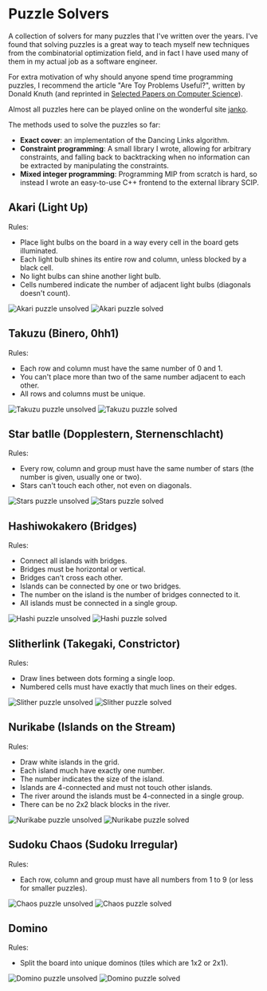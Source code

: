 # Puzzle Solvers

A collection of solvers for many puzzles that I've written over the years. I've found that solving puzzles is a great way to teach myself new techniques from the combinatorial optimization field, and in fact I have used many of them in my actual job as a software engineer.

For extra motivation of why should anyone spend time programming puzzles, I recommend the article "Are Toy Problems Useful?", written by Donald Knuth (and reprinted in [Selected Papers on Computer Science](https://www.amazon.com/Selected-Papers-Computer-Science-Lecture/dp/1881526917)).

Almost all puzzles here can be played online on the wonderful site [janko](https://www.janko.at/Raetsel/index.htm).

The methods used to solve the puzzles so far:
* **Exact cover**: an implementation of the Dancing Links algorithm.
* **Constraint programming**: A small library I wrote, allowing for arbitrary constraints, and falling back to backtracking when no information can be extracted by manipulating the constraints.
* **Mixed integer programming**: Programming MIP from scratch is hard, so instead I wrote an easy-to-use C++ frontend to the external library SCIP.

## Akari (Light Up)

Rules:
* Place light bulbs on the board in a way every cell in the board gets illuminated.
* Each light bulb shines its entire row and column, unless blocked by a black cell.
* No light bulbs can shine another light bulb.
* Cells numbered indicate the number of adjacent light bulbs (diagonals doesn't count).

![Akari puzzle unsolved](images/akari.unsolved.png) ![Akari puzzle solved](images/akari.solved.png)

## Takuzu (Binero, 0hh1)

Rules:
* Each row and column must have the same number of 0 and 1.
* You can't place more than two of the same number adjacent to each other.
* All rows and columns must be unique.

![Takuzu puzzle unsolved](images/takuzu.unsolved.png) ![Takuzu puzzle solved](images/takuzu.solved.png)

## Star batlle (Dopplestern, Sternenschlacht)

Rules:
* Every row, column and group must have the same number of stars (the number is given, usually one or two).
* Stars can't touch each other, not even on diagonals.

![Stars puzzle unsolved](images/stars.unsolved.gif) ![Stars puzzle solved](images/stars.solved.gif)

## Hashiwokakero (Bridges)

Rules:
* Connect all islands with bridges.
* Bridges must be horizontal or vertical.
* Bridges can't cross each other.
* Islands can be connected by one or two bridges.
* The number on the island is the number of bridges connected to it.
* All islands must be connected in a single group.

![Hashi puzzle unsolved](images/hashi.unsolved.png) ![Hashi puzzle solved](images/hashi.solved.png)

## Slitherlink (Takegaki, Constrictor)

Rules:
* Draw lines between dots forming a single loop.
* Numbered cells must have exactly that much lines on their edges.

![Slither puzzle unsolved](images/slither.unsolved.gif) ![Slither puzzle solved](images/slither.solved.gif)

## Nurikabe (Islands on the Stream)

Rules:
* Draw white islands in the grid.
* Each island much have exactly one number.
* The number indicates the size of the island.
* Islands are 4-connected and must not touch other islands.
* The river around the islands must be 4-connected in a single group.
* There can be no 2x2 black blocks in the river.

![Nurikabe puzzle unsolved](images/nurikabe.unsolved.gif) ![Nurikabe puzzle solved](images/nurikabe.solved.gif)

## Sudoku Chaos (Sudoku Irregular)

Rules:
* Each row, column and group must have all numbers from 1 to 9 (or less for smaller puzzles).

![Chaos puzzle unsolved](images/chaos.unsolved.gif) ![Chaos puzzle solved](images/chaos.solved.gif)

## Domino

Rules:
* Split the board into unique dominos (tiles which are 1x2 or 2x1).

![Domino puzzle unsolved](images/domino.unsolved.png) ![Domino puzzle solved](images/domino.solved.png)

